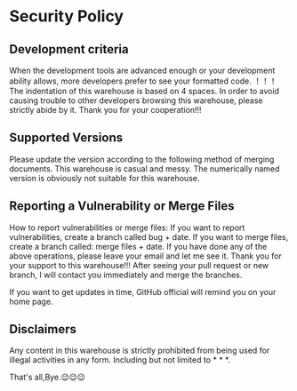 # Security Policy

## Development criteria

When the development tools are advanced enough or your development ability allows, more developers prefer to see your formatted code.
！！！ The indentation of this warehouse is based on 4 spaces. In order to avoid causing trouble to other developers browsing this warehouse, please strictly abide by it. Thank you for your cooperation!!!

## Supported Versions

Please update the version according to the following method of merging documents. This warehouse is casual and messy. The numerically named version is obviously not suitable for this warehouse.

## Reporting a Vulnerability or Merge Files

How to report vulnerabilities or merge files:
If you want to report vulnerabilities, create a branch called bug + date.
If you want to merge files, create a branch called: merge files + date.
If you have done any of the above operations, please leave your email and let me see it. Thank you for your support to this warehouse!!!
After seeing your pull request or new branch, I will contact you immediately and merge the branches.

If you want to get updates in time, GitHub official will remind you on your home page.

## Disclaimers
Any content in this warehouse is strictly prohibited from being used for illegal activities in any form. Including but not limited to * * *.

That's all,Bye.😉😉😉
